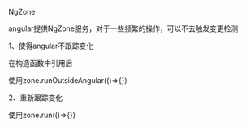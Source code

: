 NgZone

angular提供NgZone服务，对于一些频繁的操作，可以不去触发变更检测

1、使得angular不跟踪变化

在构造函数中引用后

使用zone.runOutsideAngular(()=>{})

2、重新跟踪变化

使用zone.run(()=>{})